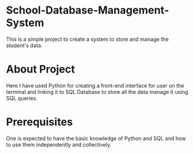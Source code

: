 # School-Database-Management-System
This is a simple project to create a system to store and manage the student's data.
# About Project
Here I have used Python for creating a front-end interface for user on the terminal and linking it to SQL Database to store all the data manage it using SQL queries.
# Prerequisites
One is expected to have the basic knowledge of Python and SQL and how to use them independently and collectively.
